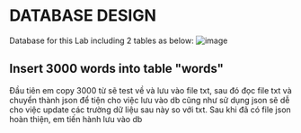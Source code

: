 # DATABASE DESIGN
Database for this Lab including 2 tables as below:
![image](https://user-images.githubusercontent.com/69782094/123609866-430bb980-d82a-11eb-8b54-fd428fe73835.png)
## Insert 3000 words into table "words"
Đầu tiên em copy 3000 từ sẽ test về và lưu vào file txt, sau đó đọc file txt và chuyển thành json để tiện cho việc lưu vào db cũng như sử dụng json sẽ dễ cho việc update các trường dữ liệu sau này so với txt.
Sau khi đã có file json hoàn thiện, em tiến hành lưu vào db 
